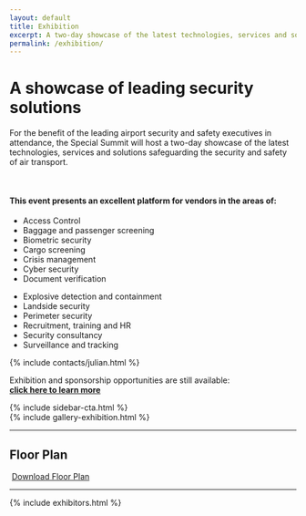 ```yaml
---
layout: default
title: Exhibition
excerpt: A two-day showcase of the latest technologies, services and solutions safeguarding the security and safety of European air transport.
permalink: /exhibition/
---
```


<div class="temp-content-top homepage-jumbotron">
    <div class="container container-md">
        <div class="row">
            <div class="col-sm-8">
                <main>
                    <h1 class="margin-top-none"><strong>A showcase of leading security solutions</strong></h1>
                    <p>For the benefit of the leading airport security and safety executives in attendance, the Special Summit will host a two-day showcase of the latest technologies, services and solutions safeguarding the security and safety of air transport.</p>
                    <br />
                    <h4><strong>This event presents an excellent platform for vendors in the areas of:</strong></h4>
                    <div class="row">
                        <div class="col-sm-6">
                            <ul>
                                <li>Access Control</li>
                                <li>Baggage and passenger screening</li>
                                <li>Biometric security</li>
                                <li>Cargo screening</li>
                                <li>Crisis management</li>
                                <li>Cyber security</li>
                                <li>Document verification</li>
                            </ul>
                        </div>
                        <div class="col-sm-6">
                            <ul>
                                <li>Explosive detection and containment</li>
                                <li>Landside security</li>
                                <li>Perimeter security</li>
                                <li>Recruitment, training and HR</li>
                                <li>Security consultancy</li>
                                <li>Surveillance and tracking</li>
                            </ul>
                        </div>
                    </div>
                </main>
            </div>
            <div class="col-sm-4">
                <aside class="aside">
                    {% include contacts/julian.html %}
                    <div class="margin-top-primary">
                        <p>Exhibition and sponsorship opportunities are still available:
                            <br><a href="{{ site.baseurl }}{% link sponsorship.md %}"><strong>click here to learn more</strong></a></p>
                    </div>
                    {% include sidebar-cta.html %}
                </aside>
            </div>
        </div>
    </div>
</div>
{% include gallery-exhibition.html %}
<section class="section">
    <div class="container container-md">
        <!-- Example row of columns -->
        <hr class="hr-lg">
        <div class="row bs-columns-clearfix">
            <div class="col-md-3">
                <h2 class="margin-top-none">Floor Plan</h2>
            </div>
            <div class="col-md-9">
                <img src="{{ '/assets/img/brussels-2016-security-floorplan.png' | relative_url }}" alt="" class="img-responsive">
                <a href="{{ '/assets/img/brussels-2016-security-floorplan.png' | relative_url }}" role="button" class="btn btn-md btn-block text-wrap btn-primary" download>Download Floor Plan</a>
            </div>
        </div>
    </div>
</section>
<section class="section">
  <div class="container container-md">
    <hr class="hr-lg">
    <div class="row bs-columns-clearfix">
      {% include exhibitors.html %}
    </div>
  </div>
</section>